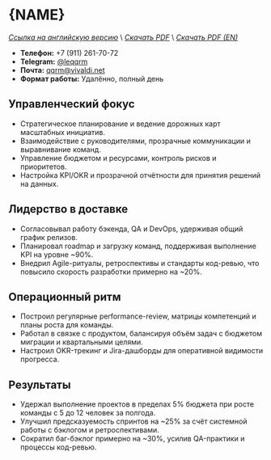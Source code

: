 # {NAME}
*[Ссылка на английскую версию](./RESUME_EM.MD)* \\
*[Скачать PDF](https://qqrm.github.io/CV/Belyakov_em_ru.pdf)* \\
*[Скачать PDF (EN)](https://qqrm.github.io/CV/Belyakov_em_en.pdf)*

- **Телефон:** +7 (911) 261-70-72
- **Telegram:** [@leqqrm](https://t.me/leqqrm)
- **Почта:** [qqrm@vivaldi.net](mailto:qqrm@vivaldi.net)
- **Формат работы:** Удалённо, полный день

## Управленческий фокус
- Стратегическое планирование и ведение дорожных карт масштабных инициатив.
- Взаимодействие с руководителями, прозрачные коммуникации и выравнивание команд.
- Управление бюджетом и ресурсами, контроль рисков и приоритетов.
- Настройка KPI/OKR и прозрачной отчётности для принятия решений на данных.

## Лидерство в доставке
- Согласовывал работу бэкенда, QA и DevOps, удерживая общий график релизов.
- Планировал roadmap и загрузку команд, поддерживая выполнение KPI на уровне ~90%.
- Внедрил Agile-ритуалы, ретроспективы и стандарты код-ревью, что повысило скорость разработки примерно на ~20%.

## Операционный ритм
- Построил регулярные performance-review, матрицы компетенций и планы роста для команды.
- Работал в связке с продуктом, балансируя объём задач с бюджетом миграции и квартальными целями.
- Настроил OKR-трекинг и Jira-дашборды для оперативной видимости прогресса.

## Результаты
- Удержал выполнение проектов в пределах 5% бюджета при росте команды с 5 до 12 человек за полгода.
- Улучшил предсказуемость спринтов на ~25% за счёт системной работы с бэклогом и ретроспективами.
- Сократил баг-бэклог примерно на ~30%, усилив QA-практики и процессы код-ревью.
